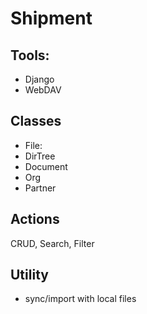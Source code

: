 # Shipment

## Tools:
- Django
- WebDAV

## Classes
- File:
- DirTree
- Document
- Org
- Partner

## Actions
CRUD, Search, Filter

## Utility
- sync/import with local files
